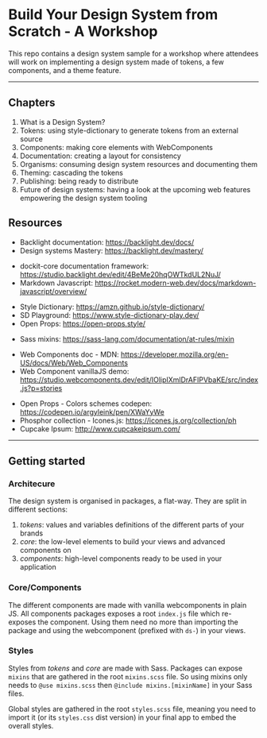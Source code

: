 # Build Your Design System from Scratch - A Workshop

This repo contains a design system sample for a workshop where
attendees will work on implementing a design system made of
tokens, a few components, and a theme feature.

---

## Chapters

1. What is a Design System?
2. Tokens: using style-dictionary to generate tokens from an
   external source
3. Components: making core elements with WebComponents
4. Documentation: creating a layout for consistency
5. Organisms: consuming design system resources and documenting them
6. Theming: cascading the tokens
7. Publishing: being ready to distribute
8. Future of design systems: having a look at the upcoming
   web features empowering the design system tooling

## Resources

- Backlight documentation: https://backlight.dev/docs/
- Design systems Mastery: https://backlight.dev/mastery/

* dockit-core documentation framework: https://studio.backlight.dev/edit/4BeMe20hqOWTkdUL2NuJ/
* Markdown Javascript: https://rocket.modern-web.dev/docs/markdown-javascript/overview/

- Style Dictionary: https://amzn.github.io/style-dictionary/
- SD Playground: https://www.style-dictionary-play.dev/
- Open Props: https://open-props.style/

* Sass mixins: https://sass-lang.com/documentation/at-rules/mixin

- Web Components doc - MDN: https://developer.mozilla.org/en-US/docs/Web/Web_Components
- Web Component vanillaJS demo: https://studio.webcomponents.dev/edit/IOlipIXmlDrAFIPVbaKE/src/index.js?p=stories

* Open Props - Colors schemes codepen: https://codepen.io/argyleink/pen/XWaYyWe
* Phosphor collection - Icones.js: https://icones.js.org/collection/ph
* Cupcake Ipsum: http://www.cupcakeipsum.com/

---

## Getting started

### Architecure

The design system is organised in packages, a flat-way. They are split in different
sections:

1. _tokens_: values and variables definitions of the different parts of your brands
2. _core_: the low-level elements to build your views and advanced components on
3. _components_: high-level components ready to be used in your application

### Core/Components

The different components are made with vanilla webcomponents in plain JS. All components
packages exposes a root `index.js` file which re-exposes the component. Using them need
no more than importing the package and using the webcomponent (prefixed with `ds-`) in
your views.

### Styles

Styles from _tokens_ and _core_ are made with Sass. Packages can expose `mixins` that are
gathered in the root `mixins.scss` file. So using mixins only needs to `@use mixins.scss`
then `@include mixins.[mixinName]` in your Sass files.

Global styles are gathered in the root `styles.scss` file, meaning you need to import it
(or its `styles.css` dist version) in your final app to embed the overall styles.
